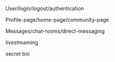 User/login/logout/authentication

Profile-page/home-page/community-page

Messages/chat-rooms/direct-messaging

livestreaming

secret boi

